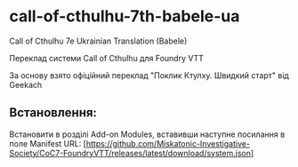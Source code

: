 # call-of-cthulhu-7th-babele-ua
Call of Cthulhu 7e Ukrainian Translation (Babele)

Переклад системи Call of Cthulhu для Foundry VTT

За основу взято офіційний переклад "Поклик Ктулху. Швидкий старт" від Geekach

## Встановлення:
Встановити в розділі Add-on Modules, вставивши наступне посилання в поле Manifest URL: [https://github.com/Miskatonic-Investigative-Society/CoC7-FoundryVTT/releases/latest/download/system.json]
